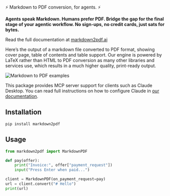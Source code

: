 ⚡ Markdown to PDF conversion, for agents. ⚡

**Agents speak Markdown. Humans prefer PDF.
Bridge the gap for the final stage of your agentic workflow.
No sign-ups, no credit cards, just sats for bytes.**

Read the full documentation at [markdown2pdf.ai](https://markdown2pdf.ai)

Here’s the output of a markdown file converted to PDF format, showing cover page, table of contents and table support. Our engine is powered by LaTeX rather than HTML to PDF conversion as many other libraries and services use, which results in a much higher quality, print-ready output.

<img src="https://mintlify.s3.us-west-1.amazonaws.com/serendipityai/images/examples.png" alt="Markdown to PDF examples" />

This package provides MCP server support for clients such as Claude Desktop. You can read full instructions on how to configure Claude in [our documentation](https://markdown2pdf.ai/mcp).


## Installation

```
pip install markdown2pdf
```

## Usage

```python
from markdown2pdf import MarkdownPDF

def pay(offer):
    print("Invoice:", offer["payment_request"])
    input("Press Enter when paid...")

client = MarkdownPDF(on_payment_request=pay)
url = client.convert("# Hello")
print(url)
```
